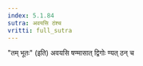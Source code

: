 ```yaml
---
index: 5.1.84
sutra: अवयसि ठंश्च
vritti: full_sutra
---
```


"तम् भूतः" (इति) अवयसि षण्मासात् द्विगोः ण्यत् ठन् च